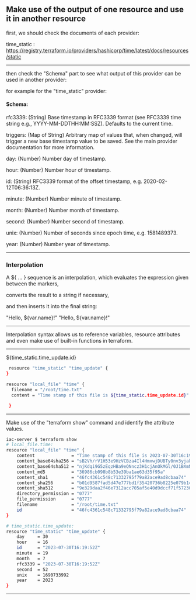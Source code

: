 

## Make use of the output of one resource and use it in another resource


first, we should check the documents of each provider:

  time_static    :    https://registry.terraform.io/providers/hashicorp/time/latest/docs/resources/static


__________________________________________________________________________________________



then check the "Schema" part to see what output of this provider can be used in another provider:

for example for the "time_static" provider:


#### Schema:



rfc3339: (String) Base timestamp in RFC3339 format (see RFC3339 time string e.g., YYYY-MM-DDTHH:MM:SSZ). Defaults to the current time.

triggers: (Map of String) Arbitrary map of values that, when changed, will trigger a new base timestamp value to be saved. See the main provider documentation for more information.

day: (Number) Number day of timestamp.

hour: (Number) Number hour of timestamp.

id: (String) RFC3339 format of the offset timestamp, e.g. 2020-02-12T06:36:13Z.

minute: (Number) Number minute of timestamp.

month: (Number) Number month of timestamp.

second: (Number) Number second of timestamp.

unix: (Number) Number of seconds since epoch time, e.g. 1581489373.

year: (Number) Number year of timestamp.


__________________________________________________________________________________________


### Interpolation

A ${ ... } sequence is an interpolation, which evaluates the expression given between the markers,

converts the result to a string if necessary,

and then inserts it into the final string:

"Hello, ${var.name}!" "Hello, ${var.name}!"


__________________________________________________________________________________________


Interpolation syntax allows us to reference variables, resource attributes and even make use of built-in functions in terraform.



__________________________________________________________________________________________



${time_static.time_update.id}

```bash
 resource "time_static" "time_update" {
}

resource "local_file" "time" {
  filename = "/root/time.txt"
  content = "Time stamp of this file is ${time_static.time_update.id}"

 }
```



__________________________________________________________________________________________



Make use of the "terraform show" command and identify the attribute values.


```bash
iac-server $ terraform show
# local_file.time:
resource "local_file" "time" {
    content              = "Time stamp of this file is 2023-07-30T16:19:52Z"
    content_base64sha256 = "sB2Vh/rV1H53e9HzVCBza4Il4HmxwjDUBTy0nv3yjak="
    content_base64sha512 = "njKdqi9G5zEqzHBa9eQNncz3H1cjAnOkMGl/0J1BXmNlBKAdZteZ8lQN6xuhkxWna1kob7UlH2bpDGM1E59DzA=="
    content_md5          = "36986cb098b8b53e39ba1ae63d35f95a"
    content_sha1         = "46fc4361c548c71332795f79a82ace9ad8cbaa74"
    content_sha256       = "b01d9587fad5d47e777bd1f35420736b8225e079b1c230d4053cb49efdf28da9"
    content_sha512       = "9e329daa2f46e7312acc705af5e40d9dccf71f57230273a430697fd09d415e636504a01d66d799f2540deb1ba19315a76b59286fb5251f66e90c6335139f43cc"
    directory_permission = "0777"
    file_permission      = "0777"
    filename             = "/root/time.txt"
    id                   = "46fc4361c548c71332795f79a82ace9ad8cbaa74"
}

# time_static.time_update:
resource "time_static" "time_update" {
    day     = 30
    hour    = 16
    id      = "2023-07-30T16:19:52Z"
    minute  = 19
    month   = 7
    rfc3339 = "2023-07-30T16:19:52Z"
    second  = 52
    unix    = 1690733992
    year    = 2023
}
```



__________________________________________________________________________________________

